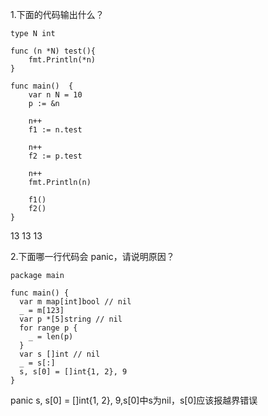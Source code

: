 1.下面的代码输出什么？

```golang
type N int

func (n *N) test(){
    fmt.Println(*n)
}

func main()  {
    var n N = 10
    p := &n

    n++
    f1 := n.test

    n++
    f2 := p.test

    n++
    fmt.Println(n)

    f1()
    f2()
}
```

13
13
13


2.下面哪一行代码会 panic，请说明原因？

```golang
package main

func main() {
  var m map[int]bool // nil
  _ = m[123]
  var p *[5]string // nil
  for range p {
    _ = len(p)
  }
  var s []int // nil
  _ = s[:]
  s, s[0] = []int{1, 2}, 9
}
```

panic s, s[0] = []int{1, 2}, 9,s[0]中s为nil，s[0]应该报越界错误
